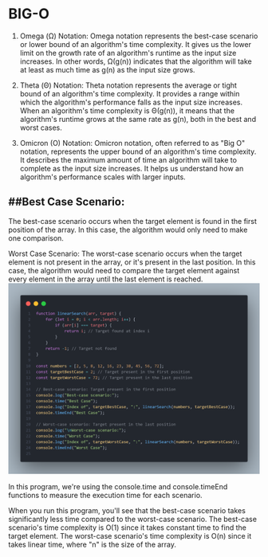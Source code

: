 
# BIG-O


1. Omega (Ω) Notation:
Omega notation represents the best-case scenario or lower bound of an algorithm's time complexity. It gives us the lower limit on the growth rate of an algorithm's runtime as the input size increases. In other words, Ω(g(n)) indicates that the algorithm will take at least as much time as g(n) as the input size grows.


2. Theta (Θ) Notation:
Theta notation represents the average or tight bound of an algorithm's time complexity. It provides a range within which the algorithm's performance falls as the input size increases. When an algorithm's time complexity is Θ(g(n)), it means that the algorithm's runtime grows at the same rate as g(n), both in the best and worst cases.

3. Omicron (O) Notation:
Omicron notation, often referred to as "Big O" notation, represents the upper bound of an algorithm's time complexity. It describes the maximum amount of time an algorithm will take to complete as the input size increases. It helps us understand how an algorithm's performance scales with larger inputs.


##Best Case Scenario:
---------------------
The best-case scenario occurs when the target element is found in the first position of the array. In this case, the algorithm would only need to make one comparison.

Worst Case Scenario:
The worst-case scenario occurs when the target element is not present in the array, or it's present in the last position. In this case, the algorithm would need to compare the target element against every element in the array until the last element is reached.
![Case study with array](https://github.com/vishnuabhi4/Data-Structure-JS/blob/Branch-One/Big-O/Assets/big-o-cases.png)

In this program, we're using the console.time and console.timeEnd functions to measure the execution time for each scenario.

When you run this program, you'll see that the best-case scenario takes significantly less time compared to the worst-case scenario. The best-case scenario's time complexity is O(1) since it takes constant time to find the target element. The worst-case scenario's time complexity is O(n) since it takes linear time, where "n" is the size of the array.


